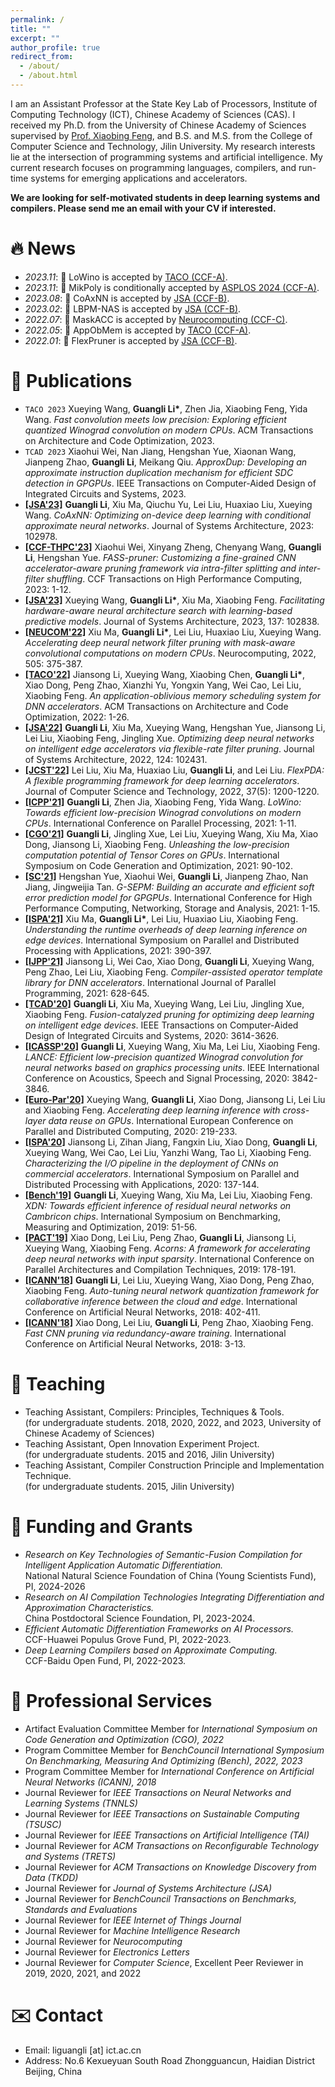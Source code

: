 ```yaml
---
permalink: /
title: ""
excerpt: ""
author_profile: true
redirect_from: 
  - /about/
  - /about.html
---
```


<span class='anchor' id='about-me'></span>
I am an Assistant Professor at the State Key Lab of Processors, Institute of Computing Technology (ICT), Chinese Academy of Sciences (CAS). I received my Ph.D. from the University of Chinese Academy of Sciences supervised by [Prof. Xiaobing Feng][3], and B.S. and M.S. from the College of Computer Science and Technology, Jilin University. My research interests lie at the intersection of programming systems and artificial intelligence. My current research focuses on programming languages, compilers, and run-time systems for emerging applications and accelerators.

**We are looking for self-motivated students in deep learning systems and compilers. Please send me an email with your CV if interested.**  

# 🔥 News
- *2023.11*: 🎉 LoWino is accepted by [TACO (CCF-A)][108].   
- *2023.11*: 🎉 MikPoly is conditionally accepted by [ASPLOS 2024 (CCF-A)][999].
- *2023.08*: 🎉 CoAxNN is accepted by [JSA (CCF-B)][106].
- *2023.02*: 🎉 LBPM-NAS is accepted by [JSA (CCF-B)][106].
- *2022.07*: 🎉 MaskACC is accepted by [Neurocomputing (CCF-C)][109].
- *2022.05*: 🎉 AppObMem is accepted by [TACO (CCF-A)][108].
- *2022.01*: 🎉 FlexPruner is accepted by [JSA (CCF-B)][106]. 

# 📝 Publications 

* ``TACO 2023`` Xueying Wang, **Guangli Li\***, Zhen Jia, Xiaobing Feng, Yida Wang. *Fast convolution meets low precision: Exploring efficient quantized Winograd convolution on modern CPUs*. ACM Transactions on Architecture and Code Optimization, 2023.
* ``TCAD 2023`` Xiaohui Wei, Nan Jiang, Hengshan Yue, Xiaonan Wang, Jianpeng Zhao, **Guangli Li**, Meikang Qiu. *ApproxDup: Developing an approximate instruction duplication mechanism for efficient SDC detection in GPGPUs*. IEEE Transactions on Computer-Aided Design of Integrated Circuits and Systems, 2023.  
* **[[JSA'23]][999]** **Guangli Li**, Xiu Ma, Qiuchu Yu, Lei Liu, Huaxiao Liu, Xueying Wang. *CoAxNN: Optimizing on-device deep learning with conditional approximate neural networks*. Journal of Systems Architecture, 2023: 102978.
* **[[CCF-THPC'23]][999]** Xiaohui Wei, Xinyang Zheng, Chenyang Wang, **Guangli Li**, Hengshan Yue. *FASS-pruner: Customizing a fine-grained CNN accelerator-aware pruning framework via intra-filter splitting and inter-filter shuffling*. CCF Transactions on High Performance Computing, 2023: 1-12.
* **[[JSA'23]][999]** Xueying Wang, **Guangli Li\***, Xiu Ma, Xiaobing Feng. *Facilitating hardware-aware neural architecture search with learning-based predictive models*. Journal of Systems Architecture, 2023, 137: 102838.
* **[[NEUCOM'22]][999]** Xiu Ma, **Guangli Li\***, Lei Liu, Huaxiao Liu, Xueying Wang. *Accelerating deep neural network filter pruning with mask-aware convolutional computations on modern CPUs*. Neurocomputing, 2022, 505: 375-387.
* **[[TACO'22]][999]** Jiansong Li, Xueying Wang, Xiaobing Chen, **Guangli Li\***, Xiao Dong, Peng Zhao, Xianzhi Yu, Yongxin Yang, Wei Cao, Lei Liu, Xiaobing Feng. *An application-oblivious memory scheduling system for DNN accelerators*. ACM Transactions on Architecture and Code Optimization, 2022: 1-26.
* **[[JSA'22]][999]** **Guangli Li**, Xiu Ma, Xueying Wang, Hengshan Yue, Jiansong Li, Lei Liu, Xiaobing Feng, Jingling Xue. *Optimizing deep neural networks on intelligent edge accelerators via flexible-rate filter pruning*. Journal of Systems Architecture, 2022, 124: 102431.
* **[[JCST'22]][999]** Lei Liu, Xiu Ma, Huaxiao Liu, **Guangli Li**, and Lei Liu. *FlexPDA: A flexible programming framework for deep learning accelerators*. Journal of Computer Science and Technology, 2022, 37(5): 1200-1220.
* **[[ICPP'21]][999]** **Guangli Li**, Zhen Jia, Xiaobing Feng, Yida Wang. *LoWino: Towards efficient low-precision Winograd convolutions on modern CPUs*. International Conference on Parallel Processing, 2021: 1-11.
* **[[CGO'21]][999]** **Guangli Li**, Jingling Xue, Lei Liu, Xueying Wang, Xiu Ma, Xiao Dong, Jiansong Li, Xiaobing Feng. *Unleashing the low-precision computation potential of Tensor Cores on GPUs*. International Symposium on Code Generation and Optimization, 2021: 90-102.
* **[[SC'21]][999]** Hengshan Yue, Xiaohui Wei, **Guangli Li**, Jianpeng Zhao, Nan Jiang, Jingweijia Tan. *G-SEPM: Building an accurate and efficient soft error prediction model for GPGPUs*.  International Conference for High Performance Computing, Networking, Storage and Analysis, 2021: 1-15.
* **[[ISPA'21]][999]** Xiu Ma, **Guangli Li\***, Lei Liu, Huaxiao Liu, Xiaobing Feng. *Understanding the runtime overheads of deep learning inference on edge devices*. International Symposium on Parallel and Distributed Processing with Applications, 2021: 390-397.
* **[[IJPP'21]][999]** Jiansong Li, Wei Cao, Xiao Dong, **Guangli Li**, Xueying Wang, Peng Zhao, Lei Liu, Xiaobing Feng. *Compiler-assisted operator template library for DNN accelerators*. International Journal of Parallel Programming, 2021: 628-645.
* **[[TCAD'20]][999]** **Guangli Li**, Xiu Ma, Xueying Wang, Lei Liu, Jingling Xue, Xiaobing Feng. *Fusion-catalyzed pruning for optimizing deep learning on intelligent edge devices*. IEEE Transactions on Computer-Aided Design of Integrated Circuits and Systems, 2020: 3614-3626.  
* **[[ICASSP'20]][999]** **Guangli Li**, Xueying Wang, Xiu Ma, Lei Liu, Xiaobing Feng. *LANCE: Efficient low-precision quantized Winograd convolution for neural networks based on graphics processing units*. IEEE International Conference on Acoustics, Speech and Signal Processing, 2020: 3842-3846.
* **[[Euro-Par'20]][999]** Xueying Wang, **Guangli Li**, Xiao Dong, Jiansong Li, Lei Liu and Xiaobing Feng. *Accelerating deep learning inference with cross-layer data reuse on GPUs*. International European Conference on Parallel and Distributed Computing, 2020: 219-233.
* **[[ISPA'20]][999]** Jiansong Li, Zihan Jiang, Fangxin Liu, Xiao Dong, **Guangli Li**, Xueying Wang, Wei Cao, Lei Liu, Yanzhi Wang, Tao Li, Xiaobing Feng. *Characterizing the I/O pipeline in the deployment of CNNs on commercial accelerators*. International Symposium on Parallel and Distributed Processing with Applications, 2020: 137-144.
* **[[Bench'19]][999]** **Guangli Li**, Xueying Wang, Xiu Ma, Lei Liu, Xiaobing Feng. *XDN: Towards efficient inference of residual neural networks on Cambricon chips*. International Symposium on Benchmarking, Measuring and Optimization, 2019: 51-56.
* **[[PACT'19]][999]** Xiao Dong, Lei Liu, Peng Zhao, **Guangli Li**, Jiansong Li, Xueying Wang, Xiaobing Feng. *Acorns: A framework for accelerating deep neural networks with input sparsity*. International Conference on Parallel Architectures and Compilation Techniques, 2019: 178-191.
* **[[ICANN'18]][999]** **Guangli Li**, Lei Liu, Xueying Wang, Xiao Dong, Peng Zhao, Xiaobing Feng. *Auto-tuning neural network quantization framework for collaborative inference between the cloud and edge*. International Conference on Artificial Neural Networks, 2018: 402-411.
* **[[ICANN'18]][999]** Xiao Dong, Lei Liu, **Guangli Li**, Peng Zhao, Xiaobing Feng. *Fast CNN pruning via redundancy-aware training*. International Conference on Artificial Neural Networks, 2018: 3-13.

# 📖 Teaching
* Teaching Assistant, Compilers: Principles, Techniques & Tools.   
  (for undergraduate students. 2018, 2020, 2022, and 2023, University of Chinese Academy of Sciences)
* Teaching Assistant, Open Innovation Experiment Project.   
  (for undergraduate students. 2015 and 2016, Jilin University)
* Teaching Assistant, Compiler Construction Principle and Implementation Technique.   
  (for undergraduate students. 2015, Jilin University)

# 📑 Funding and Grants
* *Research on Key Technologies of Semantic-Fusion Compilation for Intelligent Application Automatic Differentiation.*  
National Natural Science Foundation of China (Young Scientists Fund), PI, 2024-2026
* *Research on AI Compilation Technologies Integrating Differentiation and Approximation Characteristics.*  
China Postdoctoral Science Foundation, PI, 2023-2024.
* *Efficient Automatic Differentiation Frameworks on AI Processors.*  
CCF-Huawei Populus Grove Fund, PI, 2022-2023.
* *Deep Learning Compilers based on Approximate Computing.*  
CCF-Baidu Open Fund, PI, 2022-2023.

# 🏢 Professional Services
* Artifact Evaluation Committee Member for *International Symposium on Code Generation and Optimization (CGO), 2022*  
* Program Committee Member for *BenchCouncil International Symposium On Benchmarking, Measuring And Optimizing (Bench), 2022, 2023*  
* Program Committee Member for *International Conference on Artificial Neural Networks (ICANN), 2018*  
* Journal Reviewer for *IEEE Transactions on Neural Networks and Learning Systems (TNNLS)* 
* Journal Reviewer for *IEEE Transactions on Sustainable Computing (TSUSC)*
* Journal Reviewer for *IEEE Transactions on Artificial Intelligence (TAI)* 
* Journal Reviewer for *ACM Transactions on Reconfigurable Technology and Systems (TRETS)*
* Journal Reviewer for *ACM Transactions on Knowledge Discovery from Data (TKDD)*
* Journal Reviewer for *Journal of Systems Architecture (JSA)*
* Journal Reviewer for *BenchCouncil Transactions on Benchmarks, Standards and Evaluations*
* Journal Reviewer for *IEEE Internet of Things Journal*
* Journal Reviewer for *Machine Intelligence Research* 
* Journal Reviewer for *Neurocomputing* 
* Journal Reviewer for *Electronics Letters*
* Journal Reviewer for *Computer Science*, Excellent Peer Reviewer in 2019, 2020, 2021, and 2022

# ✉️ Contact
* Email: liguangli [at] ict.ac.cn
* Address: No.6 Kexueyuan South Road Zhongguancun, Haidian District Beijing, China

[1]:http://ccst.jlu.edu.cn/info/1026/2144.htm
[2]:http://ccst.jlu.edu.cn/info/1312/12891.htm
[3]:http://people.ucas.ac.cn/~fengxiaobing
[4]:http://www.ict.ac.cn/
[5]:http://www.carch.ac.cn/
[6]:http://ccst.jlu.edu.cn/info/1026/2150.htm
[101]:http://www.benchcouncil.org/bench19/index.html
[102]:https://2020.euro-par.org/
[103]:https://conf.researchr.org/home/cgo-2021
[104]:https://oaciss.uoregon.edu/icpp21/index.php
[105]:http://www.cloud-conf.net/ispa2021/
[106]:https://www.sciencedirect.com/journal/journal-of-systems-architecture
[107]:https://jcst.ict.ac.cn/EN/1000-9000/home.shtml
[108]:https://dl.acm.org/journal/taco
[109]:https://www.journals.elsevier.com/neurocomputing
[999]:https://liguangli.me
